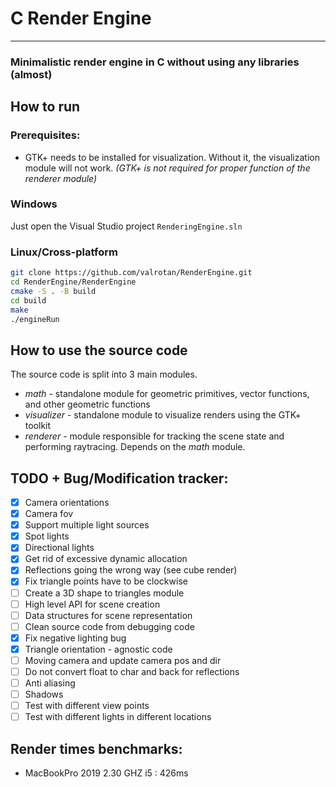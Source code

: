 # C Render Engine
---

### Minimalistic render engine in C without using any libraries (almost)

## How to run
### Prerequisites:
- GTK+ needs to be installed for visualization. Without it, the visualization module will not work.
*(GTK+ is not required for proper function of the renderer module)*
### Windows
Just open the Visual Studio project `RenderingEngine.sln`

### Linux/Cross-platform
```bash
git clone https://github.com/valrotan/RenderEngine.git
cd RenderEngine/RenderEngine
cmake -S . -B build
cd build
make
./engineRun
```

## How to use the source code
The source code is split into 3 main modules.
- *math* - standalone module for geometric primitives, vector functions, and other geometric functions
- *visualizer* - standalone module to visualize renders using the GTK+ toolkit
- *renderer* - module responsible for tracking the scene state and performing raytracing. Depends on the *math* module.


## TODO + Bug/Modification tracker:
- [x] Camera orientations
- [x] Camera fov
- [x] Support multiple light sources
- [x] Spot lights
- [x] Directional lights
- [x] Get rid of excessive dynamic allocation
- [x] Reflections going the wrong way (see cube render)
- [x] Fix triangle points have to be clockwise
- [ ] Create a 3D shape to triangles module
- [ ] High level API for scene creation
- [ ] Data structures for scene representation
- [ ] Clean source code from debugging code
- [x] Fix negative lighting bug
- [x] Triangle orientation - agnostic code
- [ ] Moving camera and update camera pos and dir
- [ ] Do not convert float to char and back for reflections
- [ ] Anti aliasing
- [ ] Shadows
- [ ] Test with different view points
- [ ] Test with different lights in different locations

## Render times benchmarks:
- MacBookPro 2019 2.30 GHZ i5 : 426ms
